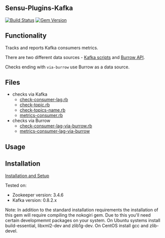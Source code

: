 ## Sensu-Plugins-Kafka

[![Build Status](https://travis-ci.org/obazoud/sensu-plugins-kafka.svg?branch=master)](https://travis-ci.org/obazoud/sensu-plugins-kafka) [![Gem Version](https://badge.fury.io/rb/sensu-plugins-kafka.svg)](https://badge.fury.io/rb/sensu-plugins-kafka)

## Functionality

Tracks and reports Kafka consumers metrics.

There are two different data sources -
[Kafka scripts](https://en.wikipedia.org/wiki/Apache_Kafka)
and [Burrow API](https://github.com/linkedin/Burrow).

Checks ending with `via-burrow` use Burrow as a data source.

## Files

* checks via Kafka
  * [check-consumer-lag.rb](bin/check-consumer-lag.rb)
  * [check-topic.rb](bin/check-topic.rb)
  * [check-topics-name.rb](bin/check-topics-name.rb)
  * [metrics-consumer.rb](bin/metrics-consumer.rb)
* checks via Burrow
  * [check-consumer-lag-via-burrow.rb](bin/check-consumer-lag-via-burrow.rb)
  * [metrics-consumer-lag-via-burrow](bin/metrics-consumer-lag-via-burrow.rb)

## Usage

## Installation

[Installation and Setup](http://sensu-plugins.io/docs/installation_instructions.html)

Tested on:
* Zookeeper version: 3.4.6
* Kafka version: 0.8.2.x

Note: In addition to the standard installation requirements the installation of this gem will require compiling the nokogiri gem.
Due to this you'll need certain developmemnt packages on your system.
On Ubuntu systems install build-essential, libxml2-dev and zlib1g-dev.
On CentOS install gcc and zlib-devel.
